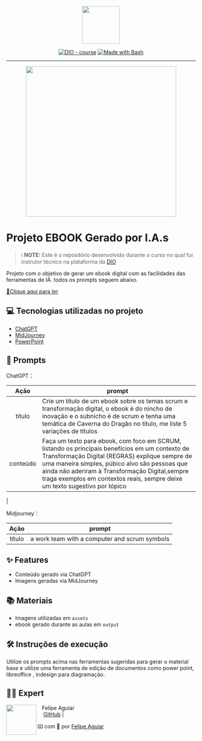 <p align="center">
    <img width="100" src=".github/assets/banner.png">
</p>


<p align="center">
<a href="https://dio.me/"><img src="https://img.shields.io/badge/DIO-Course-28DA77?logo=youtube" alt="DIO - course"></a>
<a href="https://www.gnu.org/software/bash/" title="Go to Bash homepage"><img src="https://img.shields.io/badge/Prompt-Project-blue?logo=gnu-bash&amp;logoColor=white" alt="Made with Bash"></a></p>

-------


<p align="center">
<img 
    src="./assets/cover.png"
    width="400"  
/>
</p>

# Projeto EBOOK Gerado por I.A.s


 > ℹ️ **NOTE:** Este é o repositório desenvolvido durante o curso no qual fui instrutor técnico na plataforma da [DIO](https://dio.me)

Projeto com o objetivo de gerar um ebook digital com as facilidades das ferramentas de IA. todos os prompts
seguem abaixo.

<a href="https://github.com/felipeAguiarCode/prompts-recipe-to-create-a-ebook/blob/main/output/ebook%20-%20css%20jedi%20output.pdf" title="View PDF now"> 📕Clique aqui para ler</a>

## 💻 Tecnologias utilizadas no projeto

- [ChatGPT](https://chat.openai.com/) 
- [MidJourney](https://www.midjourney.com/app/)
- [PowerPoint](https://www.microsoft.com/en/microsoft-365/powerpoint)

## 🧠 Prompts


ChatGPT：

|   Ação   | prompt                                                                                                                                                                                                                                                                         |
| :------: | ------------------------------------------------------------------------------------------------------------------------------------------------------------------------------------------------------------------------------------------------------------------------------ |
|  título  | Crie um título de um ebook sobre os temas scrum e transformação digital, o ebook é do nincho de inovação e o subnicho é de scrum e tenha uma temática de Caverna do Dragão no título, me liste 5 variações de títulos                                                       |
| conteúdo | Faça um texto para ebook, com foco em SCRUM, listando os principais benefícios em um contexto de Transformação Digital {REGRAS} explique sempre de uma maneira simples, púbico alvo são pessoas que ainda não aderiram à Transformação Digital,sempre traga exemplos em contextos reais, sempre deixe um texto sugestivo por tópico
|


Midjourney：

|  Ação  | prompt                                                                                 |
| :----: | -------------------------------------------------------------------------------------- |
| título |a work team with a computer and scrum symbols |

## ✨ Features

- Conteúdo gerado via ChatGPT
- Imagens geradas via MidJourney

## 📚 Materiais

- Imagens utilizadas em `assets`
- ebook gerado durante as aulas em `output`

## 🛠️ Instruções de execução

Utilize os prompts acima nas ferramentas sugeridas para gerar o material base e utilize uma ferramenta de edição de documentos como power point, libreoffice , indesign para diagramação.

## 👨‍💻 Expert

<p>
    <img 
      align=left 
      margin=10 
      width=80 
      src="https://github.com/JuHonorato-SM/prompts-recipe-to-create-a-ebook"
    />
    <p>&nbsp&nbsp&nbspFelipe Aguiar<br>
    &nbsp&nbsp&nbsp
    <a href="https://github.com/JuHonorato-SM/prompts-recipe-to-create-a-ebook">
    GitHub</a>&nbsp;|&nbsp;
    <https://www.linkedin.com/feed/update/urn:li:ugcPost:7279702702916288512/

---

⌨️ com 💜 por [Felipe Aguiar](https://github.com/felipeAguiarCode)
